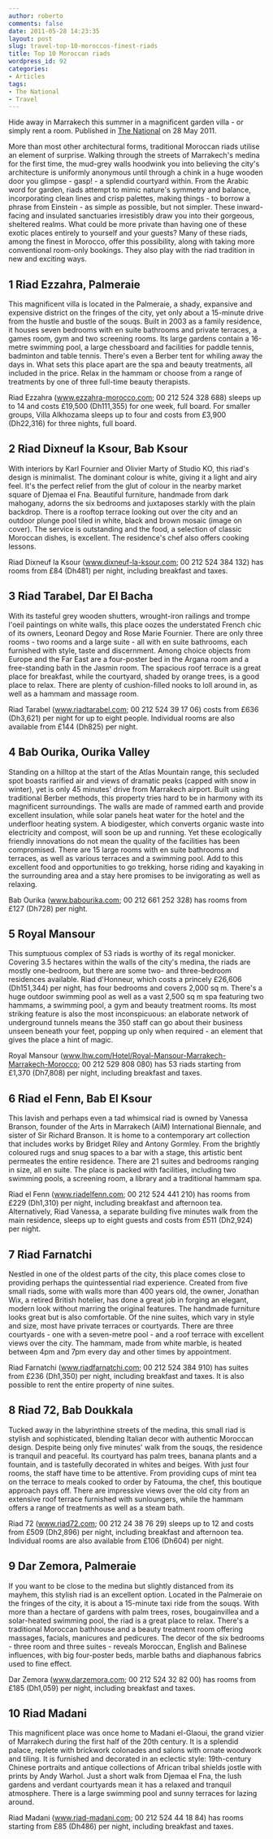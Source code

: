 ```yaml
---
author: roberto
comments: false
date: 2011-05-28 14:23:35
layout: post
slug: travel-top-10-moroccos-finest-riads
title: Top 10 Moroccan riads
wordpress_id: 92
categories:
- Articles
tags:
- The National
- Travel
---
```


Hide away in Marrakech this summer in a magnificent garden villa - or simply rent a room. Published in [The National](http://www.thenational.ae/lifestyle/travel/travel-top-10-moroccos-finest-riads?pageCount=0) on 28 May 2011.


More than most other architectural forms, traditional Moroccan riads utilise an element of surprise. Walking through the streets of Marrakech's medina for the first time, the mud-grey walls hoodwink you into believing the city's architecture is uniformly anonymous until through a chink in a huge wooden door you glimpse - gasp! - a splendid courtyard within. From the Arabic word for garden, riads attempt to mimic nature's symmetry and balance, incorporating clean lines and crisp palettes, making things - to borrow a phrase from Einstein - as simple as possible, but not simpler. These inward-facing and insulated sanctuaries irresistibly draw you into their gorgeous, sheltered realms. What could be more private than having one of these exotic places entirely to yourself and your guests? Many of these riads, among the finest in Morocco, offer this possibility, along with taking more conventional room-only bookings. They also play with the riad tradition in new and exciting ways.


## 1 Riad Ezzahra, Palmeraie


This magnificent villa is located in the Palmeraie, a shady, expansive and expensive district on the fringes of the city, yet only about a 15-minute drive from the hustle and bustle of the souqs. Built in 2003 as a family residence, it houses seven bedrooms with en suite bathrooms and private terraces, a games room, gym and two screening rooms. Its large gardens contain a 16-metre swimming pool, a large chessboard and facilities for paddle tennis, badminton and table tennis. There's even a Berber tent for whiling away the days in. What sets this place apart are the spa and beauty treatments, all included in the price. Relax in the hammam or choose from a range of treatments by one of three full-time beauty therapists.

Riad Ezzahra (www.ezzahra-morocco.com; 00 212 524 328 688) sleeps up to 14 and costs £19,500 (Dh111,355) for one week, full board. For smaller groups, Villa Alkhozama sleeps up to four and costs from £3,900 (Dh22,316) for three nights, full board.


## 2 Riad Dixneuf la Ksour, Bab Ksour


With interiors by Karl Fournier and Olivier Marty of Studio KO, this riad's design is minimalist. The dominant colour is white, giving it a light and airy feel. It's the perfect relief from the glut of colour in the nearby market square of Djemaa el Fna. Beautiful furniture, handmade from dark mahogany, adorns the six bedrooms and juxtaposes starkly with the plain backdrop. There is a rooftop terrace looking out over the city and an outdoor plunge pool tiled in white, black and brown mosaic (image on cover). The service is outstanding and the food, a selection of classic Moroccan dishes, is excellent. The residence's chef also offers cooking lessons.

Riad Dixneuf la Ksour (www.dixneuf-la-ksour.com; 00 212 524 384 132) has rooms from £84 (Dh481) per night, including breakfast and taxes.


## 3 Riad Tarabel, Dar El Bacha


With its tasteful grey wooden shutters, wrought-iron railings and trompe l'oeil paintings on white walls, this place oozes the understated French chic of its owners, Leonard Degoy and Rose Marie Fournier. There are only three rooms - two rooms and a large suite - all with en suite bathrooms, each furnished with style, taste and discernment. Among choice objects from Europe and the Far East are a four-poster bed in the Argana room and a free-standing bath in the Jasmin room. The spacious roof terrace is a great place for breakfast, while the courtyard, shaded by orange trees, is a good place to relax. There are plenty of cushion-filled nooks to loll around in, as well as a hammam and massage room.

Riad Tarabel (www.riadtarabel.com; 00 212 524 39 17 06) costs from £636 (Dh3,621) per night for up to eight people. Individual rooms are also available from £144 (Dh825) per night.


## 4 Bab Ourika, Ourika Valley


Standing on a hilltop at the start of the Atlas Mountain range, this secluded spot boasts rarified air and views of dramatic peaks (capped with snow in winter), yet is only 45 minutes' drive from Marrakech airport. Built using traditional Berber methods, this property tries hard to be in harmony with its magnificent surroundings. The walls are made of rammed earth and provide excellent insulation, while solar panels heat water for the hotel and the underfloor heating system. A biodigester, which converts organic waste into electricity and compost, will soon be up and running. Yet these ecologically friendly innovations do not mean the quality of the facilities has been compromised. There are 15 large rooms with en suite bathrooms and terraces, as well as various terraces and a swimming pool. Add to this excellent food and opportunities to go trekking, horse riding and kayaking in the surrounding area and a stay here promises to be invigorating as well as relaxing.

Bab Ourika (www.babourika.com; 00 212 661 252 328) has rooms from £127 (Dh728) per night.


## 5 Royal Mansour


This sumptuous complex of 53 riads is worthy of its regal monicker. Covering 3.5 hectares within the walls of the city's medina, the riads are mostly one-bedroom, but there are some two- and three-bedroom residences available. Riad d'Honneur, which costs a princely £26,606 (Dh151,344) per night, has four bedrooms and covers 2,000 sq m. There's a huge outdoor swimming pool as well as a vast 2,500 sq m spa featuring two hammams, a swimming pool, a gym and beauty treatment rooms. Its most striking feature is also the most inconspicuous: an elaborate network of underground tunnels means the 350 staff can go about their business unseen beneath your feet, popping up only when required - an element that gives the place a hint of magic.

Royal Mansour (www.lhw.com/Hotel/Royal-Mansour-Marrakech-Marrakech-Morocco; 00 212 529 808 080) has 53 riads starting from £1,370 (Dh7,808) per night, including breakfast and taxes.


## 6 Riad el Fenn, Bab El Ksour


This lavish and perhaps even a tad whimsical riad is owned by Vanessa Branson, founder of the Arts in Marrakech (AiM) International Biennale, and sister of Sir Richard Branson. It is home to a contemporary art collection that includes works by Bridget Riley and Antony Gormley. From the brightly coloured rugs and snug spaces to a bar with a stage, this artistic bent permeates the entire residence. There are 21 suites and bedrooms ranging in size, all en suite. The place is packed with facilities, including two swimming pools, a screening room, a library and a traditional hammam spa.

Riad el Fenn (www.riadelfenn.com; 00 212 524 441 210) has rooms from £229 (Dh1,310) per night, including breakfast and afternoon tea. Alternatively, Riad Vanessa, a separate building five minutes walk from the main residence, sleeps up to eight guests and costs from £511 (Dh2,924) per night.


## 7 Riad Farnatchi


Nestled in one of the oldest parts of the city, this place comes close to providing perhaps the quintessential riad experience. Created from five small riads, some with walls more than 400 years old, the owner, Jonathan Wix, a retired British hotelier, has done a great job in forging an elegant, modern look without marring the original features. The handmade furniture looks great but is also comfortable. Of the nine suites, which vary in style and size, most have private terraces or courtyards. There are three courtyards - one with a seven-metre pool - and a roof terrace with excellent views over the city. The hammam, made from white marble, is heated between 4pm and 7pm every day and other times by appointment.

Riad Farnatchi (www.riadfarnatchi.com; 00 212 524 384 910) has suites from £236 (Dh1,350) per night, including breakfast and taxes. It is also possible to rent the entire property of nine suites.


## 8 Riad 72, Bab Doukkala


Tucked away in the labyrinthine streets of the medina, this small riad is stylish and sophisticated, blending Italian decor with authentic Moroccan design. Despite being only five minutes' walk from the souqs, the residence is tranquil and peaceful. Its courtyard has palm trees, banana plants and a fountain, and is tastefully decorated in whites and beiges. With just four rooms, the staff have time to be attentive. From providing cups of mint tea on the terrace to meals cooked to order by Fatouma, the chef, this boutique approach pays off. There are impressive views over the old city from an extensive roof terrace furnished with sunloungers, while the hammam offers a range of treatments as well as a steam bath.

Riad 72 (www.riad72.com; 00 212 24 38 76 29) sleeps up to 12 and costs from £509 (Dh2,896) per night, including breakfast and afternoon tea. Individual rooms are also available from £106 (Dh604) per night.


## 9 Dar Zemora, Palmeraie


If you want to be close to the medina but slightly distanced from its mayhem, this stylish riad is an excellent option. Located in the Palmeraie on the fringes of the city, it is about a 15-minute taxi ride from the souqs. With more than a hectare of gardens with palm trees, roses, bougainvillea and a solar-heated swimming pool, the riad is a great place to relax. There's a traditional Moroccan bathhouse and a beauty treatment room offering massages, facials, manicures and pedicures. The decor of the six bedrooms - three room and three suites - reveals Moroccan, English and Balinese influences, with big four-poster beds, marble baths and diaphanous fabrics used to fine effect.

Dar Zemora (www.darzemora.com; 00 212 524 32 82 00) has rooms from £185 (Dh1,059) per night, including breakfast and taxes.


## 10 Riad Madani


This magnificent place was once home to Madani el-Glaoui, the grand vizier of Marrakech during the first half of the 20th century. It is a splendid palace, replete with brickwork colonades and salons with ornate woodwork and tiling. It is furnished and decorated in an eclectic style: 19th-century Chinese portraits and antique collections of African tribal shields jostle with prints by Andy Warhol. Just a short walk from Djemaa el Fna, the lush gardens and verdant courtyards mean it has a relaxed and tranquil atmosphere. There is a large swimming pool and sunny terraces for lazing around.

Riad Madani (www.riad-madani.com; 00 212 524 44 18 84) has rooms starting from £85 (Dh486) per night, including breakfast and taxes.


